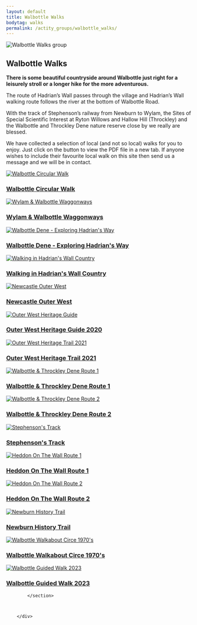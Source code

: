 ```yaml
---
layout: default
title: Walbottle Walks
bodytag: walks
permalink: /actity_groups/walbottle_walks/
---
```

	
<div class="container-fluid">
	<div class="row">
		<div class="mastImg">
			<img src="assets/images/masthead-walks.jpg" class="img-responsive" alt="Walbottle Walks group"/>
		</div>
	</div>
</div>

<div class="container-fluid groups">
	<div class="row">
		<div class="col-lg-1 col-md-1 col-sm-1 col-xs-0"></div>
		<div class="mainPanel col-lg-10 col-md-10 col-sm-10 col-xs-12">
			<div class="col-lg-12 col-md-12 col-sm-12 col-xs-12">
			  <h2>Walbottle Walks</h2>
			</div>
			<div class="col-lg-12 col-md-12 col-sm-12 col-xs-12">
			  <p><strong>There is some beautiful countryside around Walbottle just right for a leisurely stroll or a longer hike for the more adventurous.</strong></p>
				<p>The route of Hadrian’s Wall passes through the village and Hadrian’s Wall walking route follows the river at the bottom of Walbottle Road.</p>
				<p>With the track of Stephenson’s railway from Newburn to Wylam, the Sites of Special Scientific Interest at Ryton Willows and Hallow Hill (Throckley) and the Walbottle and Throckley Dene nature reserve close by we really are blessed.</p>
				<p>We have collected a selection of local (and not so local) walks for you to enjoy. Just click on the button to view the PDF file in a new tab. If anyone wishes to include their favourite local walk on this site then send us a message and we will be in contact.</p>
			</div>	
			<section class="row equal">
			<div class="col-lg-3 col-md-3 col-sm-4 col-xs-6">
				<a href="/assets/pdf/Walk-around-Walbottle.pdf" title="Walbottle Circular Walk" target="_blank" class="route">
				<img src="/assets/images/walks/walks-circular.jpg" class="img-responsive" alt="Walbottle Circular Walk">
				<h3>Walbottle Circular Walk</h3>
				</a>
	  		</div>
			<div class="col-lg-3 col-md-3 col-sm-4 col-xs-6">
				<a href="/assets/pdf/wylam__walbottle_waggonways.pdf" title="Wylam &amp; Walbottle Waggonways" target="_blank" class="route">
				<img src="/assets/images/walks/walks-wylam.jpg" class="img-responsive" alt="Wylam &amp; Walbottle Waggonways">
				<h3>Wylam &amp; Walbottle Waggonways</h3>
				</a>
	  		</div>
			<div class="col-lg-3 col-md-3 col-sm-4 col-xs-6">
				<a href="/assets/pdf/walkdoc-10108.pdf" title="Walbottle Dene - Exploring Hadrian's Way" target="_blank" class="route">
				<img src="/assets/images/walks/walks-walbottle.jpg" class="img-responsive" alt="Walbottle Dene - Exploring Hadrian's Way">
				<h3>Walbottle Dene - Exploring Hadrian's Way</h3>
				</a>
	  		</div>
			<div class="col-lg-3 col-md-3 col-sm-4 col-xs-6">
				<a href="/assets/pdf/walking_in_hw_country.pdf" title="Walking in Hadrian's Wall Country" target="_blank" class="route">
				<img src="/assets/images/walks//walks-hadrians.jpg" class="img-responsive" alt="Walking in Hadrian's Wall Country">
				<h3>Walking in Hadrian's Wall Country</h3>
				</a>
	  		</div>
			<div class="col-lg-3 col-md-3 col-sm-4 col-xs-6">
				<a href="/assets/pdf/outer-west-maps-and-picture-book-apr21-v3_lowres.pdf" title="Newcastle Outer West" target="_blank" class="route">
				<img src="/assets/images/walks/walks-outer-west.jpg" class="img-responsive" alt="Newcastle Outer West">
				<h3>Newcastle Outer West</h3>
				</a>
	  		</div>			
			<div class="col-lg-3 col-md-3 col-sm-4 col-xs-6">
				<a href="/assets/pdf/outer-west-heritage-guide-2020.pdf" title="Outer West Heritage Guide" target="_blank" class="route">
				<img src="/assets/images/walks/walks-outer-west-heritage.jpg" class="img-responsive" alt="Outer West Heritage Guide">
				<h3>Outer West Heritage Guide 2020</h3>
				</a>
	  		</div>
			<div class="col-lg-3 col-md-3 col-sm-4 col-xs-6">
				<a href="/assets/pdf/heritage-trail-booklet-outer-west-a5-apr21-v5.pdf" title="Outer West Heritage Trail 2021" target="_blank" class="route">
				<img src="/assets/images/walks/walks-heritage.jpg" class="img-responsive" alt="Outer West Heritage Trail 2021">
				<h3>Outer West Heritage Trail 2021</h3>
				</a>
	  		</div>
			<div class="col-lg-3 col-md-3 col-sm-4 col-xs-6">
				<a href="/assets/pdf/walkdoc-6902.pdf" title="Walbottle &amp; Throckley Dene Route 1" target="_blank" class="route">
				<img src="/assets/images/walks/walks-walbottle+throckley.jpg" class="img-responsive" alt="Walbottle &amp; Throckley Dene Route 1">
				<h3>Walbottle &amp; Throckley Dene Route 1</h3>
				</a>
	  		</div>
			<div class="col-lg-3 col-md-3 col-sm-4 col-xs-6">
				<a href="https://urbangreennewcastle.org/our-green-spaces/find-your-park/walbottle-throckley-dene" title="Walbottle &amp; Throckley Dene Route 2" target="_blank" class="route">
				<img src="/assets/images/walks/walks-walbottle+throckley2.jpg" class="img-responsive" alt="Walbottle &amp; Throckley Dene Route 2">
				<h3>Walbottle &amp; Throckley Dene Route 2</h3>
				</a>
	  		</div>
			<div class="col-lg-3 col-md-3 col-sm-4 col-xs-6">
				<a href="/assets/pdf/stephensons_track_west_walks.pdf" title="Stephenson's Track" target="_blank" class="route">
				<img src="/assets/images/walks/walks-stephenson.jpg" class="img-responsive" alt="Stephenson's Track">
				<h3>Stephenson's Track</h3>
				</a>
	  		</div>
			<div class="col-lg-3 col-md-3 col-sm-4 col-xs-6">
				<a href="/assets/pdf/heddon_on_the_wall.pdf" title="Heddon On The Wall Route 1" target="_blank" class="route">
				<img src="/assets/images/walks/walks-heddon1.jpg" class="img-responsive" alt="Heddon On The Wall Route 1">
				<h3>Heddon On The Wall Route 1</h3>
				</a>
	  		</div>
			<div class="col-lg-3 col-md-3 col-sm-4 col-xs-6">
				<a href="/assets/pdf/Heddon-on-the-wall-2.jpg" title="Heddon On The Wall Route 2" target="_blank" class="route">
				<img src="/assets/images/walks/walks-heddon2.jpg" class="img-responsive" alt="Heddon On The Wall Route 2">
				<h3>Heddon On The Wall Route 2</h3>
				</a>
	  		</div>
			<div class="col-lg-3 col-md-3 col-sm-4 col-xs-6">
				<a href="https://web.archive.org/web/20200603131418/https://biglampbrewers.co.uk/keelman-pub/newburn-history-trail/" title="Newburn History Trail" target="_blank" class="route">
				<img src="/assets/images/walks/walks-newburn.jpg" class="img-responsive" alt="Newburn History Trail">
				<h3>Newburn History Trail</h3>
				</a>
	  		</div>
			<div class="col-lg-3 col-md-3 col-sm-4 col-xs-6">
				<a href="/assets/pdf/heddon_on_the_wall.pdf" title="Walbottle Walkabout Circe 1970's" target="_blank" class="route">
				<img src="/assets/images//walks/walks-1970.jpg" class="img-responsive" alt="Walbottle Walkabout Circe 1970's">
				<h3>Walbottle Walkabout Circe 1970's</h3>
				</a>
	  		</div>
			<div class="col-lg-3 col-md-3 col-sm-4 col-xs-6">
				<a href="/assets/pdf/Walk-around-Walbottle-2023-from-Institute-3.pdf" title="Walbottle Guided Walk 2023" target="_blank" class="route">
				<img src="/assets/images/walks//walks-2023.jpg" class="img-responsive" alt="Walbottle Guided Walk 2023">
				<h3>Walbottle Guided Walk 2023</h3>
				</a>
	  		</div>
				
			</section>
			
			
			
		</div>
